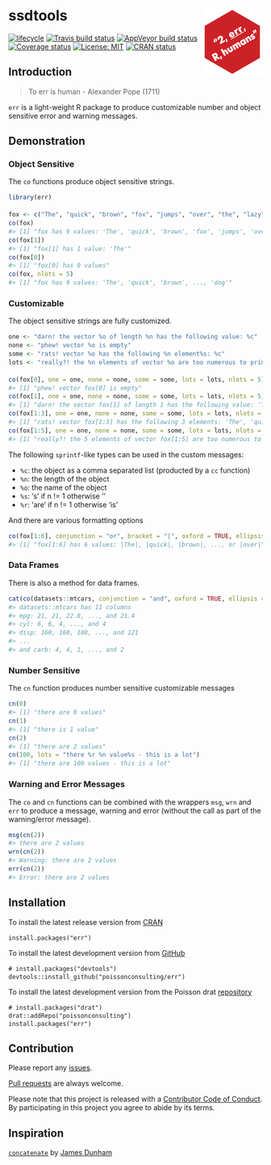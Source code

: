 
<!-- README.md is generated from README.Rmd. Please edit that file -->

# ssdtools <img src="man/figures/logo.png" align="right" />

[![lifecycle](https://img.shields.io/badge/lifecycle-maturing-blue.svg)](https://www.tidyverse.org/lifecycle/#maturing)
[![Travis build
status](https://travis-ci.com/poissonconsulting/err.svg?branch=master)](https://travis-ci.com/poissonconsulting/err)
[![AppVeyor build
status](https://ci.appveyor.com/api/projects/status/github/poissonconsulting/err?branch=master&svg=true)](https://ci.appveyor.com/project/poissonconsulting/err)
[![Coverage
status](https://codecov.io/gh/poissonconsulting/err/branch/master/graph/badge.svg)](https://codecov.io/github/poissonconsulting/err?branch=master)
[![License:
MIT](https://img.shields.io/badge/License-MIT-green.svg)](https://opensource.org/licenses/MIT)
[![CRAN
status](https://www.r-pkg.org/badges/version/err)](https://cran.r-project.org/package=err)

## Introduction

> To err is human - Alexander Pope (1711)

`err` is a light-weight R package to produce customizable number and
object sensitive error and warning messages.

## Demonstration

### Object Sensitive

The `co` functions produce object sensitive strings.

``` r
library(err)

fox <- c("The", "quick", "brown", "fox", "jumps", "over", "the", "lazy", "dog")
co(fox)
#> [1] "fox has 9 values: 'The', 'quick', 'brown', 'fox', 'jumps', 'over', 'the', 'lazy', 'dog'"
co(fox[1])
#> [1] "fox[1] has 1 value: 'The'"
co(fox[0])
#> [1] "fox[0] has 0 values"
co(fox, nlots = 5)
#> [1] "fox has 9 values: 'The', 'quick', 'brown', ..., 'dog'"
```

### Customizable

The object sensitive strings are fully customized.

``` r
one <- "darn! the vector %o of length %n has the following value: %c"
none <- "phew! vector %o is empty"
some <- "rats! vector %o has the following %n element%s: %c"
lots <- "really?! the %n elements of vector %o are too numerous to print"

co(fox[0], one = one, none = none, some = some, lots = lots, nlots = 5)
#> [1] "phew! vector fox[0] is empty"
co(fox[1], one = one, none = none, some = some, lots = lots, nlots = 5)
#> [1] "darn! the vector fox[1] of length 1 has the following value: 'The'"
co(fox[1:3], one = one, none = none, some = some, lots = lots, nlots = 5)
#> [1] "rats! vector fox[1:3] has the following 3 elements: 'The', 'quick', 'brown'"
co(fox[1:5], one = one, none = none, some = some, lots = lots, nlots = 5)
#> [1] "really?! the 5 elements of vector fox[1:5] are too numerous to print"
```

The following `sprintf`-like types can be used in the custom messages:

  - `%c`: the object as a comma separated list (producted by a `cc`
    function)
  - `%n`: the length of the object
  - `%o`: the name of the object
  - `%s`: ‘s’ if n \!= 1 otherwise ’’
  - `%r`: ‘are’ if n \!= 1 otherwise ‘is’

And there are various formatting
options

``` r
co(fox[1:6], conjunction = "or", bracket = "|", oxford = TRUE, ellipsis = 5)
#> [1] "fox[1:6] has 6 values: |The|, |quick|, |brown|, ..., or |over|"
```

### Data Frames

There is also a method for data
frames.

``` r
cat(co(datasets::mtcars, conjunction = "and", oxford = TRUE, ellipsis = 5))
#> datasets::mtcars has 11 columns
#> mpg: 21, 21, 22.8, ..., and 21.4
#> cyl: 6, 6, 4, ..., and 4
#> disp: 160, 160, 108, ..., and 121
#> ...
#> and carb: 4, 4, 1, ..., and 2
```

### Number Sensitive

The `cn` function produces number sensitive customizable messages

``` r
cn(0)
#> [1] "there are 0 values"
cn(1)
#> [1] "there is 1 value"
cn(2)
#> [1] "there are 2 values"
cn(100, lots = "there %r %n value%s - this is a lot")
#> [1] "there are 100 values - this is a lot"
```

### Warning and Error Messages

The `co` and `cn` functions can be combined with the wrappers `msg`,
`wrn` and `err` to produce a message, warning and error (without the
call as part of the warning/error message).

``` r
msg(cn(2))
#> there are 2 values
wrn(cn(2))
#> Warning: there are 2 values
err(cn(2))
#> Error: there are 2 values
```

## Installation

To install the latest release version from
[CRAN](https://cran.r-project.org)

    install.packages("err")

To install the latest development version from
[GitHub](https://github.com/poissonconsulting/err)

    # install.packages("devtools")
    devtools::install_github("poissonconsulting/err")

To install the latest development version from the Poisson drat
[repository](https://github.com/poissonconsulting/drat)

    # install.packages("drat")
    drat::addRepo("poissonconsulting")
    install.packages("err")

## Contribution

Please report any
[issues](https://github.com/poissonconsulting/err/issues).

[Pull requests](https://github.com/poissonconsulting/err/pulls) are
always welcome.

Please note that this project is released with a [Contributor Code of
Conduct](CONDUCT.md). By participating in this project you agree to
abide by its terms.

## Inspiration

[`concatenate`](https://github.com/jamesdunham/concatenate) by [James
Dunham](https://github.com/jamesdunham)
